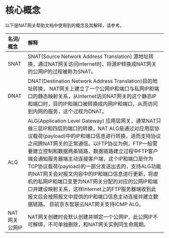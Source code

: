 # 核心概念

以下是NAT网关帮助文档中使用到的概念及其解释，请参考。

| 名词/概念 | 解释 |
| :- | :- |
| SNAT | SNAT(Source Network Address Translation) 源地址转换，通过NAT网关访问Internet时，将源IP转换成NAT网关的公网IP的过程被称为SNAT。 |
| DNAT | DNAT(Destination Network Address Translation)目的地址转换， NAT网关上建立了一个公网IP和端口与私网IP和端口的静态映射关系，从Internet访问NAT网关的这个静态IP和端口时，目的IP和端口被转换成内网IP和端口，从而访问到内网的服务，这个过程为DNAT。 |
| ALG | ALG(Application Level Gateway) 应用层网关，通常NAT只做三层IP和四层的端口的转换，NAT ALG是通过对应用层协议载荷(payload)中的IP和端口信息进行转换，进而支持协议之间跨NAT网关的正常通信。以FTP协议为例，FTP一般需要建立控制和数据两条链路，数据链路建立过程中FTP客户端会通知服务器端主动连接客户端，这个IP和端口是作为TCP协议载荷(payload)的一部分发送出去的，支持ALG功能的NAT网关会对报文内容中的IP和端口信息进行更新，将虚机的私网IP和端口变更为NAT网关分配的对应的公网IP和端口并建设映射关系，这样Internet上的FTP服务器端收到此报文后会按照报文中提供的IP和端口信息主动连接并建立数据链路。 目前京东智联云NAT网关支持ICMP ALG。 |
| NAT网关公网IP | NAT网关创建时会默认创建并绑定一个公网IP，此公网IP不可解绑，不可单独删除，和NAT网关实例同生命周期。|
